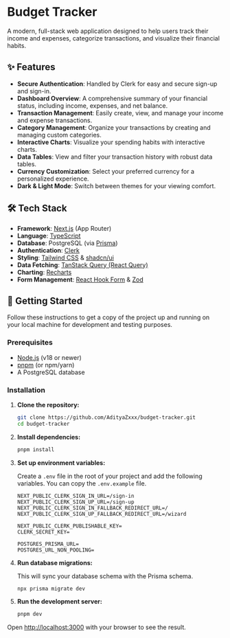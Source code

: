 # Budget Tracker

A modern, full-stack web application designed to help users track their income and expenses, categorize transactions, and visualize their financial habits.

## ✨ Features

- **Secure Authentication**: Handled by Clerk for easy and secure sign-up and sign-in.
- **Dashboard Overview**: A comprehensive summary of your financial status, including income, expenses, and net balance.
- **Transaction Management**: Easily create, view, and manage your income and expense transactions.
- **Category Management**: Organize your transactions by creating and managing custom categories.
- **Interactive Charts**: Visualize your spending habits with interactive charts.
- **Data Tables**: View and filter your transaction history with robust data tables.
- **Currency Customization**: Select your preferred currency for a personalized experience.
- **Dark & Light Mode**: Switch between themes for your viewing comfort.

## 🛠️ Tech Stack

- **Framework**: [Next.js](https://nextjs.org/) (App Router)
- **Language**: [TypeScript](https://www.typescriptlang.org/)
- **Database**: PostgreSQL (via [Prisma](https://www.prisma.io/))
- **Authentication**: [Clerk](https://clerk.com/)
- **Styling**: [Tailwind CSS](https://tailwindcss.com/) & [shadcn/ui](https://ui.shadcn.com/)
- **Data Fetching**: [TanStack Query (React Query)](https://tanstack.com/query/latest)
- **Charting**: [Recharts](https://recharts.org/)
- **Form Management**: [React Hook Form](https://react-hook-form.com/) & [Zod](https://zod.dev/)

## 🚀 Getting Started

Follow these instructions to get a copy of the project up and running on your local machine for development and testing purposes.

### Prerequisites

- [Node.js](https://nodejs.org/en/) (v18 or newer)
- [pnpm](https://pnpm.io/installation) (or npm/yarn)
- A PostgreSQL database

### Installation

1.  **Clone the repository:**

    ```bash
    git clone https://github.com/AdityaZxxx/budget-tracker.git
    cd budget-tracker
    ```

2.  **Install dependencies:**

    ```bash
    pnpm install
    ```

3.  **Set up environment variables:**

    Create a `.env` file in the root of your project and add the following variables. You can copy the `.env.example` file.

    ```env
    NEXT_PUBLIC_CLERK_SIGN_IN_URL=/sign-in
    NEXT_PUBLIC_CLERK_SIGN_UP_URL=/sign-up
    NEXT_PUBLIC_CLERK_SIGN_IN_FALLBACK_REDIRECT_URL=/
    NEXT_PUBLIC_CLERK_SIGN_UP_FALLBACK_REDIRECT_URL=/wizard

    NEXT_PUBLIC_CLERK_PUBLISHABLE_KEY=
    CLERK_SECRET_KEY=

    POSTGRES_PRISMA_URL=
    POSTGRES_URL_NON_POOLING=
    ```

4.  **Run database migrations:**

    This will sync your database schema with the Prisma schema.

    ```bash
    npx prisma migrate dev
    ```

5.  **Run the development server:**
    ```bash
    pnpm dev
    ```

Open [http://localhost:3000](http://localhost:3000) with your browser to see the result.

